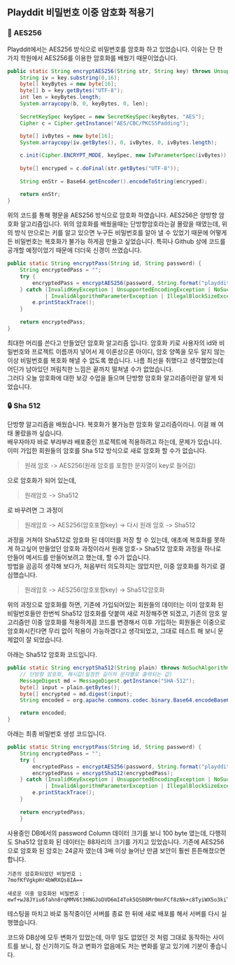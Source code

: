 ## Playddit 비밀번호 이중 암호화 적용기

### 🔐 AES256
Playddit에서는 AES256 방식으로 비밀번호를 암호화 하고 있었습니다. 이유는 단 한가지 학원에서 AES256를 이용한 암호화를 배웠기 때문이었습니다.

```java
public static String encryptAES256(String str, String key) throws UnsupportedEncodingException, NoSuchAlgorithmException, NoSuchPaddingException, InvalidKeyException, InvalidAlgorithmParameterException, IllegalBlockSizeException, BadPaddingException {
    String iv = key.substring(0,16);
    byte[] keyBytes = new byte[16];
    byte[] b = key.getBytes("UTF-8");
    int len = keyBytes.length;
    System.arraycopy(b, 0, keyBytes, 0, len);
    
    SecretKeySpec keySpec = new SecretKeySpec(keyBytes, "AES");
    Cipher c = Cipher.getInstance("AES/CBC/PKCS5Padding");
    
    byte[] ivBytes = new byte[16];
    System.arraycopy(iv.getBytes(), 0, ivBytes, 0, ivBytes.length);

    c.init(Cipher.ENCRYPT_MODE, keySpec, new IvParameterSpec(ivBytes));
    
    byte[] encryped = c.doFinal(str.getBytes("UTF-8"));
    
    String enStr = Base64.getEncoder().encodeToString(encryped);
    
    return enStr;		
}
```

위의 코드를 통해 평문을 AES256 방식으로 암호화 하였습니다.
AES256은 양방향 암호화 알고리즘입니다. 위의 암호화를 배웠을때는 단방향암호라는걸 몰랐을 때였는데, 위의 방식 만으로는 키를 알고 있으면 누구든 비밀번호를 알아 낼 수 있었기 때문에 어떻게든 비밀번호는 복호화가 불가능 하게끔 만들고 싶었습니다. 특히나 Github 상에 코드를 공개할 예정이었기 때문에 더더욱 신경이 쓰였습니다.

```java
public static String encryptPass(String id, String password) {
    String encryptedPass = "";
    try {
        encryptedPass = encryptAES256(password, String.format("playddit%s%s", id,password));
    } catch (InvalidKeyException | UnsupportedEncodingException | NoSuchAlgorithmException | NoSuchPaddingException
            | InvalidAlgorithmParameterException | IllegalBlockSizeException | BadPaddingException e) {
        e.printStackTrace();
    }
    
    return encryptedPass;
}
```

최대한 머리를 쓴다고 만들었던 암호화 알고리즘 입니다. 암호화 키로 사용자의 id와 비밀번호와 프로젝트 이름까지 넣어서 제 이론상으론 아이디, 암호 양쪽을 모두 알지 않는 이상 비밀번호를 복호화 해낼 수 없도록 했습니다. 나름 최선을 취했다고 생각했었는데 어딘가 남아있던 꺼림칙한 느낌은 끝까지 떨쳐낼 수가 없었습니다.  
그러다 오늘 암호화에 대한 보강 수업을 들으며 단방향 암호화 알고리즘이란걸 알게 되었습니다.

### 🔒 Sha 512
단방향 알고리즘을 배웠습니다. 복호화가 불가능한 암호화 알고리즘이라니. 이걸 왜 여태 몰랐을까 싶습니다.  
배우자마자 바로 부랴부랴 배포중인 프로젝트에 적용하려고 하는데, 문제가 있습니다. 이미 가입한 회원들의 암호를 Sha 512 방식으로 새로 암호화 할 수가 없습니다. 
>원래 암호 -> AES256(원래 암호를 포함한 문자열이 key로 들어감)

으로 암호화가 되어 있는데, 
> 원래암호 -> Sha512

로 바꾸려면 그 과정이
> 원래암호 -> AES256(암호포함key) -> 다시 원래 암호 -> Sha512

과정을 거쳐야 Sha512로 암호화 된 데이터를 저장 할 수 있는데, 애초에 복호화를 못하게 하고싶어 만들었던 암호화 과정이라서 원래 암호-> Sha512 암호화 과정을 하나로 만들어 메서드를 만들어보려고 했는데, 할 수가 없습니다.  
방법을 곰곰히 생각해 보다가, 처음부터 의도하지는 않았지만, 이중 암호화를 하기로 결심했습니다.
> 원래암호 -> AES256(암호포함key) -> Sha512암호화

위의 과정으로 암호화를 하면, 기존에 가입되어있는 회원들의 데이터는 이미 암호화 된 비밀번호들만 한번씩 Sha512 암호화를 덧붙여 새로 저장해주면 되겠고, 기존의 암호 알고리즘만 이중 암호화를 적용하게끔 코드를 변경해서 이후 가입하는 회원들은 이중으로 암호화시킨다면 무리 없이 적용이 가능하겠다고 생각되었고, 그대로 테스트 해 보니 문제없이 잘 되었습니다.

아래는 Sha512 암호화 코드입니다.
```java
public static String encryptSha512(String plain) throws NoSuchAlgorithmException {
    // 단방향 암호화, 해시값(일정한 길이의 문자열로 출력되는 값)
    MessageDigest md = MessageDigest.getInstance("SHA-512");
    byte[] input = plain.getBytes();
    byte[] encrypted = md.digest(input);
    String encoded = org.apache.commons.codec.binary.Base64.encodeBase64String(encrypted);

    return encoded;
}
```

아래는 최종 비밀번호 생성 코드입니다.
```java
public static String encryptPass(String id, String password) {
    String encryptedPass = "";
    try {
        encryptedPass = encryptAES256(password, String.format("playddit%s%s", id,password));
        encryptedPass = encryptSha512(encryptedPass);
    } catch (InvalidKeyException | UnsupportedEncodingException | NoSuchAlgorithmException | NoSuchPaddingException
            | InvalidAlgorithmParameterException | IllegalBlockSizeException | BadPaddingException e) {
        e.printStackTrace();
    }
    
    return encryptedPass;
	}
```

사용중인 DB에서의 password Column 데이터 크기를 보니 100 byte 였는데, 다행히도 Sha512 암호화 된 데이터는 88자리의 크기를 가지고 있었습니다. 
기존에 AES256으로 암호화 된 암호는 24글자 였는데 3배 이상 늘어난 만큼 보안이 훨씬 튼튼해졌으면 합니다. 
```
기존의 암호화되었던 비밀번호 : 
7mofKfVgkpHr4bWRXQs8IA==

새로운 이중 암호화된 비밀번호 : 
ewf+wJ8JYiu6fahn8rqMMV6t3HNGJoDVD6mI4Tok5QS08Mr0mnFCf8zNk+c8TyiWX5o3kiTa9TbN61lbiR2o0g==
```

테스팅을 마치고 바로 동작중이던 서버를 종료 한 뒤에 새로 배포를 해서 서버를 다시 실행했습니다.  

코드와 DB상에 모두 변화가 있었는데, 아무 일도 없었던 것 처럼 그대로 동작하는 사이트를 보니, 참 신기하기도 하고 변화가 없음에도 저는 변화를 알고 있기에 기분이 좋습니다.

